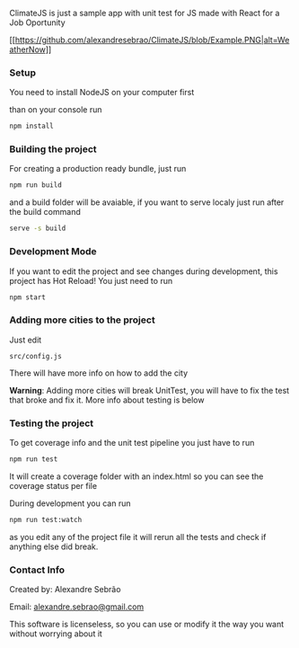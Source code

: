 ClimateJS is just a sample app with unit test for JS made with React for a Job Oportunity

[[https://github.com/alexandresebrao/ClimateJS/blob/Example.PNG|alt=WeatherNow]]

### Setup

You need to install NodeJS on your computer first

than on your console run

```sh
npm install
```

### Building the project

For creating a production ready bundle, just run

```sh
npm run build
```

and a build folder will be avaiable, if you want to serve localy just run after the build command

```sh
serve -s build
```

### Development Mode

If you want to edit the project and see changes during development, this project has Hot Reload! You just need to run

```sh
npm start
```

### Adding more cities to the project

Just edit

```
src/config.js
```

There will have more info on how to add the city

**Warning**: Adding more cities will break UnitTest, you will have to fix the test that broke and fix it. More info about testing is below

### Testing the project

To get coverage info and the unit test pipeline you just have to run

```sh
npm run test
```

It will create a coverage folder with an index.html so you can see the coverage status per file

During development you can run

```sh
npm run test:watch
```

as you edit any of the project file it will rerun all the tests and check if anything else did break.

### Contact Info

Created by: Alexandre Sebrão

Email: alexandre.sebrao@gmail.com

This software is licenseless, so you can use or modify it the way you want without worrying about it